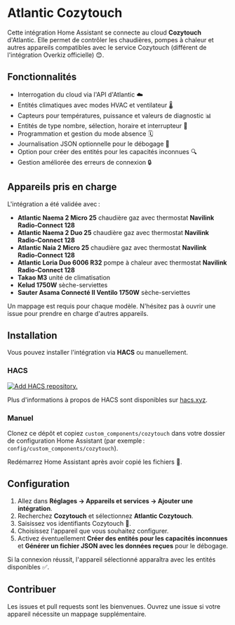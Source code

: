 # Atlantic Cozytouch

Cette intégration Home Assistant se connecte au cloud **Cozytouch** d'Atlantic. Elle permet de contrôler les chaudières, pompes à chaleur et autres appareils compatibles avec le service Cozytouch (différent de l'intégration Overkiz officielle) 😊.

## Fonctionnalités

- Interrogation du cloud via l'API d'Atlantic ☁️
- Entités climatiques avec modes HVAC et ventilateur 🌡️
- Capteurs pour températures, puissance et valeurs de diagnostic 📊
- Entités de type nombre, sélection, horaire et interrupteur 🔘
- Programmation et gestion du mode absence 🗓️
- Journalisation JSON optionnelle pour le débogage 🐞
- Option pour créer des entités pour les capacités inconnues 🔍
- Gestion améliorée des erreurs de connexion 🔒

## Appareils pris en charge

L'intégration a été validée avec :
- **Atlantic Naema 2 Micro 25** chaudière gaz avec thermostat **Navilink Radio‑Connect 128**
- **Atlantic Naema 2 Duo 25** chaudière gaz avec thermostat **Navilink Radio‑Connect 128**
- **Atlantic Naia 2 Micro 25** chaudière gaz avec thermostat **Navilink Radio‑Connect 128**
- **Atlantic Loria Duo 6006 R32** pompe à chaleur avec thermostat **Navilink Radio‑Connect 128**
- **Takao M3** unité de climatisation
- **Kelud 1750W** sèche-serviettes
- **Sauter Asama Connecté II Ventilo 1750W** sèche-serviettes

Un mappage est requis pour chaque modèle. N'hésitez pas à ouvrir une issue pour prendre en charge d'autres appareils.

## Installation

Vous pouvez installer l'intégration via **HACS** ou manuellement.

### HACS

[![Add HACS repository.](https://my.home-assistant.io/badges/hacs_repository.svg)](https://my.home-assistant.io/redirect/hacs_repository/?owner=avidflyer17&repository=cozytouch&category=integration)

Plus d'informations à propos de HACS sont disponibles sur [hacs.xyz](https://hacs.xyz/).

### Manuel

Clonez ce dépôt et copiez `custom_components/cozytouch` dans votre dossier de configuration Home Assistant (par exemple : `config/custom_components/cozytouch`).

Redémarrez Home Assistant après avoir copié les fichiers 🔄.

## Configuration

1. Allez dans **Réglages → Appareils et services → Ajouter une intégration**.
2. Recherchez **Cozytouch** et sélectionnez **Atlantic Cozytouch**.
3. Saisissez vos identifiants Cozytouch 🔑.
4. Choisissez l'appareil que vous souhaitez configurer.
5. Activez éventuellement **Créer des entités pour les capacités inconnues** et **Générer un fichier JSON avec les données reçues** pour le débogage.

Si la connexion réussit, l'appareil sélectionné apparaîtra avec les entités disponibles ✅.

## Contribuer

Les issues et pull requests sont les bienvenues. Ouvrez une issue si votre appareil nécessite un mappage supplémentaire.
